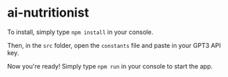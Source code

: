 # ai-nutritionist

To install, simply type `npm install` in your console.

Then, in the `src` folder, open the `constants` file and paste in your GPT3 API key.

Now you're ready! Simply type `npm run` in your console to start the app.
